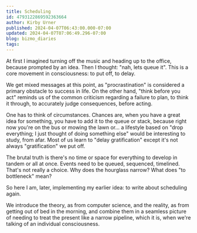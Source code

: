 ```yaml
---
title: Scheduling
id: 4793122869592363664
author: Kirby Urner
published: 2024-04-07T06:43:00.000-07:00
updated: 2024-04-07T07:06:49.296-07:00
blog: bizmo_diaries
tags: 
---
```


At first I imagined turning off the music and heading up to the office, because prompted by an idea. Then I thought: "nah, lets queue it". This is a core movement in consciousness: to put off, to delay. 

We get mixed messages at this point, as "procrastination" is considered a primary obstacle to success in life. On the other hand, "think before you act" reminds us of the common criticism regarding a failure to plan, to think it through, to accurately judge consequences, before acting.

One has to think of circumstances. Chances are, when you have a great idea for something, you have to add it to the queue or stack, because right now you're on the bus or mowing the lawn or... a lifestyle based on "drop everything; I just thought of doing something else" would be interesting to study, from afar. Most of us learn to "delay gratification" except it's not always "gratification" we put off.

The brutal truth is there's no time or space for everything to develop in tandem or all at once. Events need to be queued, sequenced, timelined. That's not really a choice. Why does the hourglass narrow? What does "to bottleneck" mean? 

So here I am, later, implementing my earlier idea: to write about scheduling again. 

We introduce the theory, as from computer science, and the reality, as from getting out of bed in the morning, and combine them in a seamless picture of needing to treat the present like a narrow pipeline, which it is, when we're talking of an individual consciousness.